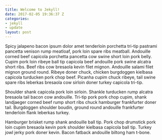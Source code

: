 ```yaml
---
title: Welcome to Jekyll!
date: 2017-02-05 19:36:37 Z
categories:
- jekyll
- update
layout: post
---
```


Spicy jalapeno bacon ipsum dolor amet tenderloin porchetta tri-tip pastrami pancetta venison rump meatloaf, pork loin spare ribs meatball. Andouille corned beef capicola porchetta pancetta cow swine short loin pork belly. Cupim pork loin ribeye ball tip capicola beef andouille pork swine alcatra short ribs. Beef ribs cow bresaola kevin filet mignon. Andouille salami filet mignon ground round. Ribeye doner chuck, chicken burgdoggen kielbasa capicola turducken pork chop beef. Picanha cupim chuck ribeye, tail swine spare ribs leberkas bresaola cow sirloin doner turkey capicola tri-tip.

Shoulder shank capicola pork loin sirloin. Shankle turducken rump alcatra bresaola tail bacon cow andouille. Tri-tip pork pork chop cupim, shank landjaeger corned beef rump short ribs chuck hamburger frankfurter doner tail. Burgdoggen shoulder boudin, ground round andouille frankfurter tenderloin flank leberkas turkey.

Hamburger brisket rump shank andouille ball tip. Pork chop drumstick pork loin cupim bresaola kevin pork shoulder kielbasa capicola ball tip. Turkey jowl jerky pork doner kevin. Bacon fatback andouille biltong ham t-bone.
